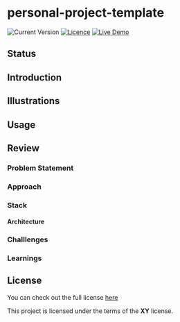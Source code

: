# personal-project-template
<!--replace `my-project` with the projects name-->
![Current Version](https://img.shields.io/github/package-json/v/NoahLiechti/my-project?style=social)
[![Licence](https://img.shields.io/github/license/NoahLiechti/my-projec?style=social)](https://github.com/NoahLiechti/my-project/blob/main/LICENSE)
[![Live Demo](https://img.shields.io/badge/Demo-Online-green.svg?style=social)](https://my-project.com)
## Status
## Introduction
## Illustrations
## Usage
## Review
### Problem Statement
### Approach
### Stack
#### Architecture
### Challlenges
### Learnings
## License
You can check out the full license [here](https://github.com/NoahLiechti/my-project/blob/main/LICENSE)

This project is licensed under the terms of the **XY** license.
